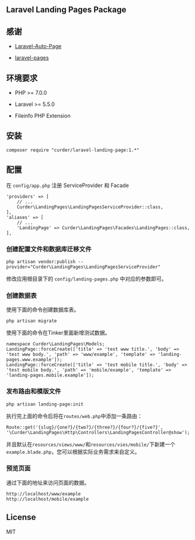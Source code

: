 ## Laravel Landing Pages Package

## 感谢

* [Laravel-Auto-Page](https://github.com/Mombuyish/Laravel-Auto-Page)

* [laravel-pages](https://github.com/Jeroen-G/laravel-pages)

## 环境要求

* PHP >= 7.0.0

* Laravel >= 5.5.0

* Fileinfo PHP Extension

## 安装

```
composer require "curder/laravel-landing-page:1.*"
```

## 配置

在 `config/app.php` 注册 ServiceProvider 和 Facade

```
'providers' => [
    // ...
    Curder\LandingPages\LandingPagesServiceProvider::class,
],
'aliases' => [
    // ...
    'LandingPage' => Curder\LandingPages\Facades\LandingPages::class,
],

```

### 创建配置文件和数据库迁移文件
```
php artisan vendor:publish --provider="Curder\LandingPages\LandingPagesServiceProvider"
```

修改应用根目录下的 `config/landing-pages.php` 中对应的参数即可。


### 创建数据表

使用下面的命令创建数据库表。

```
php artisan migrate
```

使用下面的命令在Tinker里面新增测试数据。

```
namespace Curder\LandingPages\Models;
LandingPage::forceCreate(['title' => 'test www title.', 'body' => 'test www body.', 'path' => 'www/example', 'template' => 'landing-pages.www.example']);
LandingPage::forceCreate(['title' => 'test mobile title.', 'body' => 'test mobile body.', 'path' => 'mobile/example', 'template' => 'landing-pages.mobile.example']);
```



### 发布路由和模版文件

```
php artisan landing-page:init
```

执行完上面的命令后将在`routes/web.php`中添加一条路由：

```
Route::get('{slug}/{one?}/{two?}/{three?}/{four?}/{five?}', '\Curder\LandingPages\Http\Controllers\LandingPagesController@show');
```

并且默认在`resources/views/www/`和`resources/vies/mobile/`下新建一个`example.blade.php`，您可以根据实际业务需求来自定义。

### 预览页面

通过下面的地址来访问页面的数据。

```
http://localhost/www/example
http://localhost/mobile/example
```

## License

MIT
